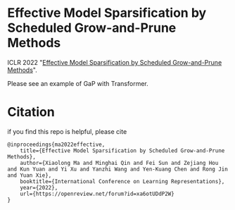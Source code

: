 # Effective Model Sparsification by Scheduled Grow-and-Prune Methods
ICLR 2022 "[Effective Model Sparsification by Scheduled Grow-and-Prune Methods](https://openreview.net/pdf?id=xa6otUDdP2W)".

Please see an example of GaP with Transformer.


# Citation
if you find this repo is helpful, please cite
```
@inproceedings{ma2022effective,
    title={Effective Model Sparsification by Scheduled Grow-and-Prune Methods},
    author={Xiaolong Ma and Minghai Qin and Fei Sun and Zejiang Hou and Kun Yuan and Yi Xu and Yanzhi Wang and Yen-Kuang Chen and Rong Jin and Yuan Xie},
    booktitle={International Conference on Learning Representations},
    year={2022},
    url={https://openreview.net/forum?id=xa6otUDdP2W}
}
```


